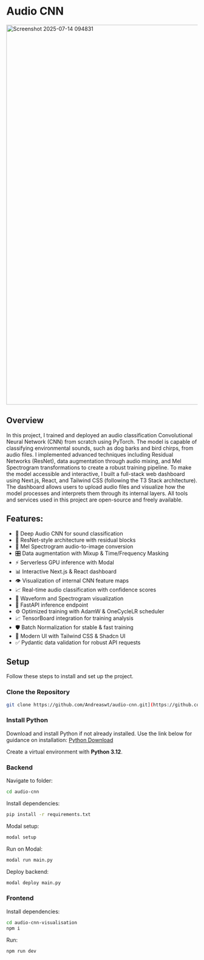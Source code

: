 # Audio CNN

<img width="1920" height="1001" alt="Screenshot 2025-07-14 094831" src="https://github.com/user-attachments/assets/d8ac076b-6cc7-4cc8-88b0-48fb5b1ed0c0" />


## Overview

In this project, I trained and deployed an audio classification Convolutional Neural Network (CNN) from scratch using PyTorch. The model is capable of classifying environmental sounds, such as dog barks and bird chirps, from audio files. I implemented advanced techniques including Residual Networks (ResNet), data augmentation through audio mixing, and Mel Spectrogram transformations to create a robust training pipeline. To make the model accessible and interactive, I built a full-stack web dashboard using Next.js, React, and Tailwind CSS (following the T3 Stack architecture). The dashboard allows users to upload audio files and visualize how the model processes and interprets them through its internal layers. All tools and services used in this project are open-source and freely available.

## Features:

- 🧠 Deep Audio CNN for sound classification
- 🧱 ResNet-style architecture with residual blocks
- 🎼 Mel Spectrogram audio-to-image conversion
- 🎛️ Data augmentation with Mixup & Time/Frequency Masking
- ⚡ Serverless GPU inference with Modal
- 📊 Interactive Next.js & React dashboard
- 👁️ Visualization of internal CNN feature maps
- 📈 Real-time audio classification with confidence scores
- 🌊 Waveform and Spectrogram visualization
- 🚀 FastAPI inference endpoint
- ⚙️ Optimized training with AdamW & OneCycleLR scheduler
- 📈 TensorBoard integration for training analysis
- 🛡️ Batch Normalization for stable & fast training
- 🎨 Modern UI with Tailwind CSS & Shadcn UI
- ✅ Pydantic data validation for robust API requests

## Setup

Follow these steps to install and set up the project.

### Clone the Repository

```bash
git clone https://github.com/Andreaswt/audio-cnn.git](https://github.com/hasratmd697/Audio-CNN.git
```

### Install Python

Download and install Python if not already installed. Use the link below for guidance on installation:
[Python Download](https://www.python.org/downloads/)

Create a virtual environment with **Python 3.12**.

### Backend

Navigate to folder:

```bash
cd audio-cnn
```

Install dependencies:

```bash
pip install -r requirements.txt
```

Modal setup:

```bash
modal setup
```

Run on Modal:

```bash
modal run main.py
```

Deploy backend:

```bash
modal deploy main.py
```

### Frontend

Install dependencies:

```bash
cd audio-cnn-visualisation
npm i
```

Run:

```bash
npm run dev
```
